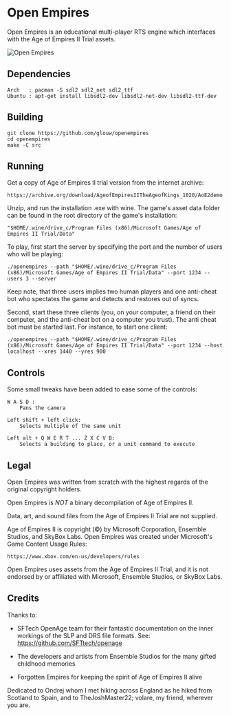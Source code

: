 # Open Empires

Open Empires is an educational multi-player RTS engine which interfaces with the Age of Empires II Trial assets.

![Open Empires](https://share.gifyoutube.com/2xPWqP.gif)

## Dependencies

    Arch   : pacman -S sdl2 sdl2_net sdl2_ttf
    Ubuntu : apt-get install libsdl2-dev libsdl2-net-dev libsdl2-ttf-dev

## Building

    git clone https://github.com/glouw/openempires
    cd openempires
    make -C src

## Running

Get a copy of Age of Empires II trial version from the internet archive:

    https://archive.org/download/AgeofEmpiresIITheAgeofKings_1020/AoE2demo.zip

Unzip, and run the installation .exe with wine. The game's asset data folder
can be found in the root directory of the game's installation:

    "$HOME/.wine/drive_c/Program Files (x86)/Microsoft Games/Age of Empires II Trial/Data"

To play, first start the server by specifying the port and the number of users
who will be playing:

    ./openempires --path "$HOME/.wine/drive_c/Program Files (x86)/Microsoft Games/Age of Empires II Trial/Data" --port 1234 --users 3 --server

Keep note, that three users implies two human players and one anti-cheat bot
who spectates the game and detects and restores out of syncs.

Second, start these three clients (you, on your computer, a friend on their computer,
and the anti-cheat bot on a computer you trust). The anti cheat bot must be started last.
For instance, to start one client:

    ./openempires --path "$HOME/.wine/drive_c/Program Files (x86)/Microsoft Games/Age of Empires II Trial/Data" --port 1234 --host localhost --xres 1440 --yres 900

## Controls

Some small tweaks have been added to ease some of the controls:

    W A S D :
        Pans the camera

    Left shift + left click:
        Selects multiple of the same unit

    Left alt + Q W E R T ... Z X C V B:
        Selects a building to place, or a unit command to execute

## Legal

Open Empires was written from scratch with the highest regards of the
original copyright holders.

Open Empires is *NOT* a binary decompilation of Age of Empires II.

Data, art, and sound files from the Age of Empires II Trial are not supplied.

Age of Empires II is copyright (©) by Microsoft Corporation, Ensemble Studios, and SkyBox Labs.
Open Empires was created under Microsoft's Game Content Usage Rules:

    https://www.xbox.com/en-us/developers/rules

Open Empires uses assets from the Age of Empires II Trial, and it is not endorsed by
or affiliated with Microsoft, Ensemble Studios, or SkyBox Labs.

## Credits

Thanks to:

* SFTech OpenAge team for their fantastic documentation on the
  inner workings of the SLP and DRS file formats. See:
      https://github.com/SFTtech/openage

* The developers and artists from Ensemble Studios for the many
  gifted childhood memories

* Forgotten Empires for keeping the spirit of Age of Empires II alive

Dedicated to Ondrej whom I met hiking across England as he hiked from
Scotland to Spain, and to TheJoshMaster22; volare, my friend, wherever you are.
